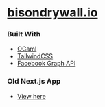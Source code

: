 # [bisondrywall.io](https://bisondrywall.io/)

### Built With

- [OCaml](https://ocaml.org/)
- [TailwindCSS](https://tailwindcss.com/)
- [Facebook Graph API](https://developers.facebook.com/docs/graph-api/)

### Old Next.js App
- [View here](https://bisondrywall-io.vercel.app/)


